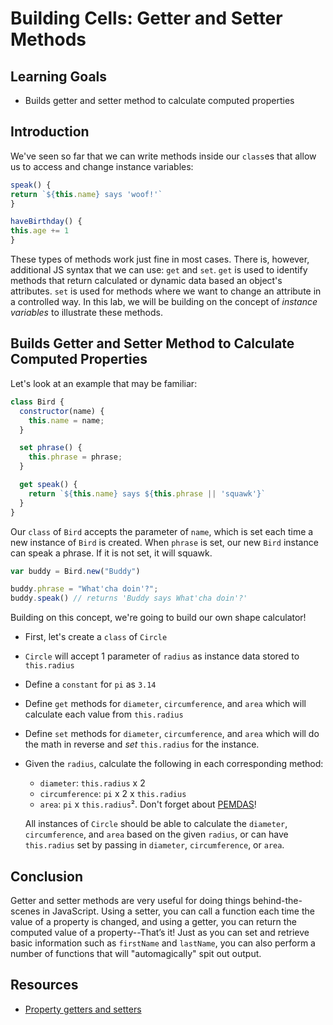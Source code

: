 # Building Cells: Getter and Setter Methods

## Learning Goals

- Builds getter and setter method to calculate computed properties

## Introduction

We've seen so far that we can write methods inside our `class`es
that allow us to access and change instance variables:

```js
speak() {
return `${this.name} says 'woof!'`
}

haveBirthday() {
this.age += 1
}
```

These types of methods work just fine in most cases. There is,
however, additional JS syntax that we can use: `get` and `set`. `get` is
used to identify methods that return calculated or dynamic data based an
object's attributes. `set` is used for methods where we want to change an
attribute in a controlled way. In this lab, we will be building on the
concept of _instance variables_ to illustrate these methods.


## Builds Getter and Setter Method to Calculate Computed Properties

Let's look at an example that may be familiar:

```js
class Bird {
  constructor(name) {
    this.name = name;
  }

  set phrase() {
    this.phrase = phrase;
  }

  get speak() {
    return `${this.name} says ${this.phrase || 'squawk'}`
  }
}
```
Our `class` of `Bird` accepts the parameter of `name`, which is set each time a new
instance of `Bird` is created. When `phrase` is set, our new `Bird` instance
can speak a phrase. If it is not set, it will squawk.

```js
var buddy = Bird.new("Buddy")

buddy.phrase = "What'cha doin'?";
buddy.speak() // returns 'Buddy says What'cha doin'?'
```

Building on this concept, we're going to build our own shape calculator!
- First, let's create a `class` of `Circle`
- `Circle` will accept 1 parameter of `radius` as instance data stored to `this.radius`
- Define a `constant` for `pi` as `3.14`
- Define `get` methods for `diameter`, `circumference`, and `area` which
will calculate each value from `this.radius`
- Define `set` methods for `diameter`, `circumference`, and `area` which
will do the math in reverse and _set_ `this.radius` for the instance.
- Given the `radius`, calculate the following in each corresponding method:
  - `diameter`: `this.radius` x 2
  - `circumference`: `pi` x 2 x `this.radius`
  - `area`: `pi` x `this.radius`². Don't forget about [PEMDAS](https://en.wikipedia.org/wiki/Order_of_operations)!

  All instances of `Circle` should be able to calculate the `diameter`,
  `circumference`, and `area` based on the given `radius`, or can have `this.radius`
  set by passing in `diameter`, `circumference`, or `area`.

## Conclusion

Getter and setter methods are very useful for doing things behind-the-scenes
in JavaScript. Using a setter, you can call a function each time the value
of a property is changed, and using a getter, you can return the computed
value of a property--That’s it! Just as you can set and retrieve basic
information such as `firstName` and `lastName`, you can also perform a
number of functions that will "automagically" spit out output.

## Resources

* [Property getters and setters](https://javascript.info/property-accessors)
